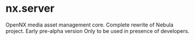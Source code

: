 nx.server
=========

OpenNX media asset management core. Complete rewrite of Nebula project.
Early pre-alpha version
Only to be used in presence of developers.
